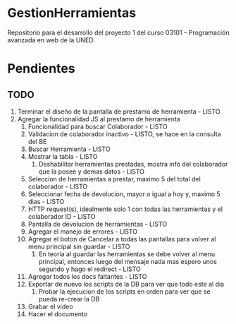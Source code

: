 # GestionHerramientas

Repositorio para el desarrollo del proyecto 1 del curso 03101 – Programación avanzada en web de la UNED.

# Pendientes

## TODO

1. Terminar el diseño de la pantalla de prestamo de herramienta - LISTO
2. Agregar la funcionalidad JS al prestamo de herramienta
   1. Funcionalidad para buscar Colaborador - LISTO
   2. Validacion de colaborador inactivo - LISTO, se hace en la consulta del BE
   3. Buscar Herramienta - LISTO
   4. Mostrar la tabla - LISTO
      1. Deshabilitar herramientas prestadas, mostra info del colaborador que la posee y demas datos - LISTO
   5. Seleccion de herramientas a prestar, maximo 5 del total del colaborador - LISTO
   6. Seleccionar fecha de devolucion, mayor o igual a hoy y, maximo 5 dias - LISTO
   7. HTTP request(s), idealmente solo 1 con todas las herramientas y el colaborador ID - LISTO
   8. Pantalla de devolucion de herramientas - LISTO
   9. Agregar el manejo de errores - LISTO
   10. Agregar el boton de Cancelar a todas las pantallas para volver al menu principal sin guardar - LISTO
       1. En teoria al guardar las herramientas se debe volver al menu principal, entonces luego del mensaje nada mas espero unos segundo y hago el redirect - LISTO
   12. Agregar todos los docs faltantes - LISTO
   13. Exportar de nuevo los scripts de la DB para ver que todo este al dia
       1.  Probar la ejecucion de los scripts en orden para ver que se pueda re-crear la DB
   14. Grabar el video
   15. Hacer el documento
